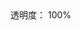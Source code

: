<aside class="doc-demo">

<div class="x-palette">

<div class="x-palette-alpha">透明度： 100%</div>

<div class="x-palette-footer"><span class="x-palette-history"></span><span class="x-palette-history"></span><span class="x-palette-history"></span><span class="x-palette-history"></span><span class="x-palette-history"></span><span class="x-palette-history"></span><span class="x-palette-history"></span><span class="x-palette-history"></span><span class="x-palette-history"></span><span class="x-palette-history"></span><span class="x-palette-history"></span></div>

</div>

</aside>